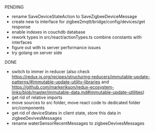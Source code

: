 PENDING
- rename SaveDeviceStateAction to SaveZigbeeDeviceMessage
- create new ts interface for zigbee2mqtt/bridge/config/devices/get response
- enable indexes in couchdb database
- rework types in src/react/actionTypes.ts combine constants with interfaces
- figure out with ts server performance issues
- try golang on server side

DONE
- switch to immer in reducer (also check https://redux.js.org/recipes/structuring-reducers/immutable-update-patterns/#immutable-update-utility-libraries and https://github.com/markerikson/redux-ecosystem-links/blob/master/immutable-data.md#immutable-update-utilities)
- get rid of relative imports
- move sources to src folder, move react code to dedicated folder src/components
- get rid of deviceStates in client state, store this data in zigbeeDevivesMessages
- rename waterSensorRecentMessages to zigbeeDevivesMessages